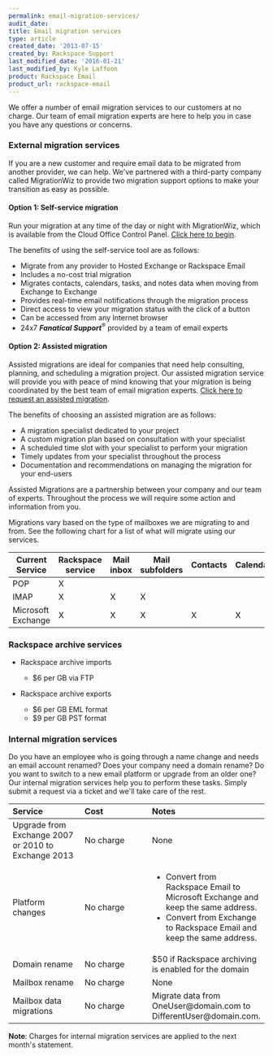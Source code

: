 ```yaml
---
permalink: email-migration-services/
audit_date:
title: Email migration services
type: article
created_date: '2013-07-15'
created_by: Rackspace Support
last_modified_date: '2016-01-21'
last_modified_by: Kyle Laffoon
product: Rackspace Email
product_url: rackspace-email
---
```


We offer a number of email migration services to our customers at no
charge. Our team of email migration experts are here to help you in case
you have any questions or concerns.

### External migration services

If you are a new customer and require email data to be migrated from another provider, we can help. We've partnered with a third-party company called MigrationWiz to provide two migration
support options to make your transition as easy as possible.

#### Option 1: Self-service migration

Run your migration at any time of the day or night with MigrationWiz, which is available from the Cloud Office Control Panel. [Click here to begin](https://cp.rackspace.com/Domains/Tools/Migrations).

The benefits of using the self-service tool are as follows:

-   Migrate from any provider to Hosted Exchange or Rackspace Email
-   Includes a no-cost trial migration
-   Migrates contacts, calendars, tasks, and notes data when moving from
    Exchange to Exchange
-   Provides real-time email notifications through the migration process
-   Direct access to view your migration status with the click of a
    button
-   Can be accessed from any Internet browser
-   24x7 ***Fanatical Support***<sup>&reg;</sup> provided by a team of email experts

#### Option 2: Assisted migration

Assisted migrations are ideal for companies that need help consulting,
planning, and scheduling a migration project. Our assisted migration
service will provide you with peace of mind knowing that your migration
is being coordinated by the best team of email migration experts. [Click
here to request an assisted
migration](https://cp.rackspace.com/Domains/Tools/Migrations/Assisted).

The benefits of choosing an assisted migration are as follows:

-   A migration specialist dedicated to your project
-   A custom migration plan based on consultation with your specialist
-   A scheduled time slot with your specialist to perform your migration
-   Timely updates from your specialist throughout the process
-   Documentation and recommendations on managing the migration for your
    end-users

Assisted Migrations are a partnership between your company and our
team of experts. Throughout the process we will require some action and
information from you.

Migrations vary based on the type of mailboxes we are migrating to and
from. See the following chart for a list of what will migrate using
our services.

| Current Service    | Rackspace service | Mail inbox | Mail subfolders | Contacts | Calendar | Tasks | Notes |
|--------------------|-------------------|------------|-----------------|----------|----------|-------|-------|
| POP                | X                 |            |                 |          |          |       |       |
| IMAP               | X                 | X          | X               |          |          |       |       |
| Microsoft Exchange | X                 | X          | X               | X        | X        | X     | X     |

### Rackspace archive services

-   Rackspace archive imports
    -   $6 per GB via FTP

-   Rackspace archive exports
    -   $6 per GB EML format
    -   $9 per GB PST format

### Internal migration services

Do you have an employee who is going through a name change and needs an
email account renamed? Does your company need a domain rename? Do you
want to switch to a new email platform or upgrade from an older one? Our
internal migration services help you to perform these tasks. Simply
submit a request via a ticket and we'll take care of the rest.

<table>
<colgroup>
<col width="33%" />
<col width="33%" />
<col width="33%" />
</colgroup>
<thead>
<tr class="header">
<th align="left">Service</th>
<th align="left">Cost</th>
<th align="left">Notes</th>
</tr>
</thead>
<tbody>
<tr class="odd">
<td align="left">Upgrade from Exchange 2007 or 2010 to Exchange 2013</td>
<td align="left">No charge</td>
<td align="left">None</td>
</tr>
<tr class="even">
<td align="left">Platform changes</td>
<td align="left">No charge</td>
<td align="left"><ul>
<li>Convert from Rackspace Email to Microsoft Exchange and keep the same address.</li>
<li>Convert from Exchange to Rackspace Email and keep the same address.</li>
</ul></td>
</tr>
<tr class="odd">
<td align="left">Domain rename</td>
<td align="left">No charge</td>
<td align="left">$50 if Rackspace archiving is enabled for the domain</td>
</tr>
<tr class="even">
<td align="left">Mailbox rename</td>
<td align="left">No charge</td>
<td align="left">None</td>
</tr>
<tr class="odd">
<td align="left">Mailbox data migrations</td>
<td align="left">No charge</td>
<td align="left">Migrate data from OneUser@domain.com to DifferentUser@domain.com.</td>
</tr>
</tbody>
</table>

**Note**: Charges for internal migration services are applied to the
next month's statement.
